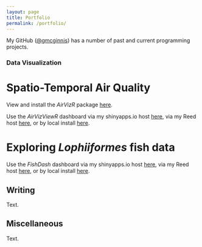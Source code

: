 ```yaml
---
layout: page
title: Portfolio
permalink: /portfolio/
---
```


My GitHub (<a href="https://github.com/gmcginnis">@gmcginnis</a>) has a number of past and current programming projects.

### Data Visualization

# Spatio-Temporal Air Quality
View and install the <i>AirVizR</i> package <a href="https://github.com/gmcginnis/AirVizR">here</a>.

Use the <i>AirVizViewR</i> dashboard via my shinyapps.io host <a href="https://gmcginnis.shinyapps.io/airvizviewr/">here</a>, via my Reed host <a href="https://shiny.reed.edu/s/users/gmcginnis/AirVizViewR/">here</a>, or by local install <a href="https://github.com/gmcginnis/AirVizViewR">here</a>.

# Exploring <i>Lophiiformes</i> fish data
Use the <i>FishDash</i> dashboard via my shinyapps.io host <a href="https://gmcginnis.shinyapps.io/FishDash/">here</a>, via my Reed host <a href="https://shiny.reed.edu/s/users/gmcginnis/FishDash/">here</a>, or by local install <a href="https://github.com/gmcginnis/FishDash">here</a>.

## Writing

Text.

## Miscellaneous

Text.